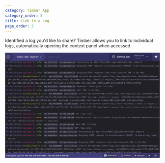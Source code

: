 ```yaml
---
category: Timber App
category_order: 5
title: Link to a Log
page_order: 5
---
```


Identified a log you'd like to share? Timber allows you to link to individual logs, automatically
opening the context panel when accessed.

![Linking to a log](/assets/img/docs/link-to-a-log.gif)
